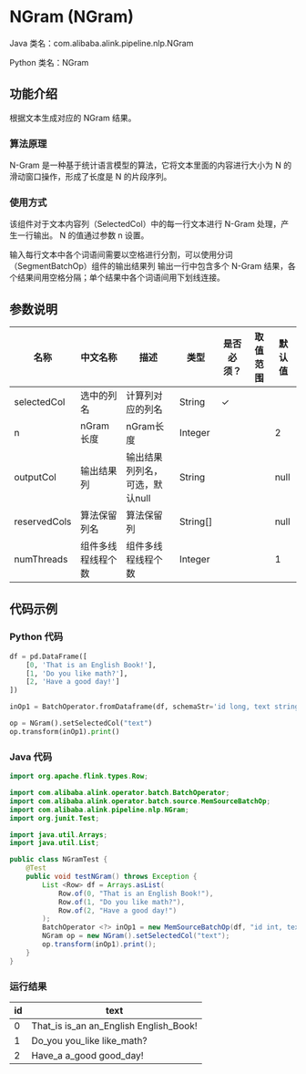 # NGram (NGram)
Java 类名：com.alibaba.alink.pipeline.nlp.NGram

Python 类名：NGram


## 功能介绍

根据文本生成对应的 NGram 结果。

### 算法原理

N-Gram 是一种基于统计语言模型的算法，它将文本里面的内容进行大小为 N 的滑动窗口操作，形成了长度是 N 的片段序列。

### 使用方式

该组件对于文本内容列（SelectedCol）中的每一行文本进行 N-Gram 处理，产生一行输出。 N 的值通过参数 n 设置。

输入每行文本中各个词语间需要以空格进行分割，可以使用分词（SegmentBatchOp）组件的输出结果列 输出一行中包含多个 N-Gram 结果，各个结果间用空格分隔；单个结果中各个词语间用下划线连接。

## 参数说明

| 名称 | 中文名称 | 描述 | 类型 | 是否必须？ | 取值范围 | 默认值 |
| --- | --- | --- | --- | --- | --- | --- |
| selectedCol | 选中的列名 | 计算列对应的列名 | String | ✓ |  |  |
| n | nGram长度 | nGram长度 | Integer |  |  | 2 |
| outputCol | 输出结果列 | 输出结果列列名，可选，默认null | String |  |  | null |
| reservedCols | 算法保留列名 | 算法保留列 | String[] |  |  | null |
| numThreads | 组件多线程线程个数 | 组件多线程线程个数 | Integer |  |  | 1 |

## 代码示例

### Python 代码

```python
df = pd.DataFrame([
    [0, 'That is an English Book!'],
    [1, 'Do you like math?'],
    [2, 'Have a good day!']
])

inOp1 = BatchOperator.fromDataframe(df, schemaStr='id long, text string')

op = NGram().setSelectedCol("text")
op.transform(inOp1).print()
```

### Java 代码

```java
import org.apache.flink.types.Row;

import com.alibaba.alink.operator.batch.BatchOperator;
import com.alibaba.alink.operator.batch.source.MemSourceBatchOp;
import com.alibaba.alink.pipeline.nlp.NGram;
import org.junit.Test;

import java.util.Arrays;
import java.util.List;

public class NGramTest {
	@Test
	public void testNGram() throws Exception {
		List <Row> df = Arrays.asList(
			Row.of(0, "That is an English Book!"),
			Row.of(1, "Do you like math?"),
			Row.of(2, "Have a good day!")
		);
		BatchOperator <?> inOp1 = new MemSourceBatchOp(df, "id int, text string");
		NGram op = new NGram().setSelectedCol("text");
		op.transform(inOp1).print();
	}
}
```

### 运行结果

| id  | text                                   |
|-----|----------------------------------------|
| 0   | That_is is_an an_English English_Book! |
| 1   | Do_you you_like like_math?             |
| 2   | Have_a a_good good_day!                |
